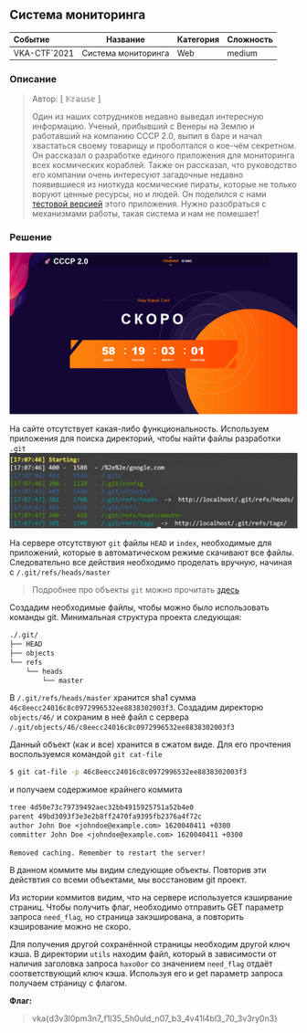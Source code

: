 ## Система мониторинга

| Событие | Название | Категория | Сложность |
| :------ | ---- | ---- | ---- |
| VKA-CTF`2021 | Система мониторинга | Web | medium |

### Описание

> Автор: [ 𝕂𝕣𝕒𝕦𝕤𝕖 ]
>
> Один из наших сотрудников недавно выведал интересную информацию. Ученый, прибывший с Венеры на Землю и работавший на компанию СССР 2.0, выпил в баре и начал хвастаться своему товарищу и проболтался о кое-чём секретном. Он рассказал о разработке единого приложения для мониторинга всех космических кораблей. Также он рассказал, что руководство его компании очень интересуют загадочные недавно появившиеся из ниоткуда космические пираты, которые не только воруют ценные ресурсы, но и людей. Он поделился с нами [тестовой версией](https://in-developing.vkactf.ru) этого приложения. Нужно разобраться с механизмами работы, такая система и нам не помешает!

### Решение
![](images/main.png)

На сайте отсутствует какая-либо функциональность. Используем приложения для поиска директорий, чтобы найти файлы разработки `.git`
![](images/dirsearch.png)

На сервере отсутствуют `git` файлы `HEAD` и `index`, необходимые для приложений, которые в автоматическом режиме скачивают все файлы. Следовательно все действия необходимо проделать вручную, начиная с `/.git/refs/heads/master`

> Подробнее про объекты `git` можно прочитать [здесь](https://git-scm.com/book/ru/v2/Git-%D0%B8%D0%B7%D0%BD%D1%83%D1%82%D1%80%D0%B8-%D0%9E%D0%B1%D1%8A%D0%B5%D0%BA%D1%82%D1%8B-Git)

Создадим необходимые файлы, чтобы можно было использовать команды git. Минимальная структура проекта следующая:
```
./.git/
├── HEAD
├── objects
└── refs
    └── heads
        └── master
```

В `/.git/refs/heads/master` хранится sha1 сумма `46c8eecc24016c8c0972996532ee8838302003f3`. Создадим директорю `objects/46/` и сохраним в неё файл с сервера `/.git/objects/46/c8eecc24016c8c0972996532ee8838302003f3`

Данный объект (как и все) хранится в сжатом виде. Для его прочтения воспользуемся командой `git cat-file`
```bash
$ git cat-file -p 46c8eecc24016c8c0972996532ee8838302003f3
```
и получаем содержимое крайнего коммита
```
tree 4d50e73c79739492aec32bb4915925751a52b4e0
parent 49bd3093f3e3e2b8ff2470fa9395fb2376a4f72c
author John Doe <johndoe@example.com> 1620040411 +0300
committer John Doe <johndoe@example.com> 1620040411 +0300

Removed caching. Remember to restart the server!
```
В данном коммите мы видим следующие объекты. Повторив эти действтия со всеми объектами, мы восстановим git проект.

Из истории коммитов видим, что на сервере используется кэширвание страниц. Чтобы получить флаг, необходимо отправить GET параметр запроса `need_flag`, но страница закэширована, а повторить кэширование можно не скоро.

Для получения другой сохранённой страницы необходим другой ключ кэша. В директории `utils` находим файл, который в зависимости от наличия заголовка запроса `haxo0or` со значением `need_flag` отдаёт соответствующий ключ кэша. Используя его и get параметр запроса получаем страницу с флагом.

**Флаг:**

> vka{d3v3l0pm3n7_f1l35_5h0uld_n07_b3_4v41l4bl3_70_3v3ry0n3}